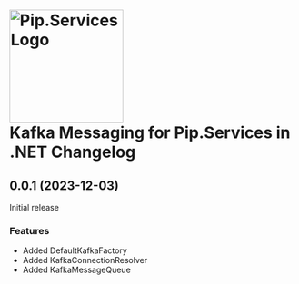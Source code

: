 # <img src="https://uploads-ssl.webflow.com/5ea5d3315186cf5ec60c3ee4/5edf1c94ce4c859f2b188094_logo.svg" alt="Pip.Services Logo" width="200"> <br/> Kafka Messaging for Pip.Services in .NET Changelog

## <a name="0.0.1"></a> 0.0.1 (2023-12-03)

Initial release

### Features

* Added DefaultKafkaFactory
* Added KafkaConnectionResolver
* Added KafkaMessageQueue

